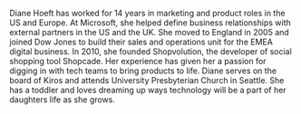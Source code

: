 ﻿---
name: Diane Hoeft
description: 
picture: diane_hoeft.jpg

---

Diane Hoeft has worked for 14 years in marketing and product roles in the US and Europe. At Microsoft, she helped define business relationships with external partners in the US and the UK. She moved to England in 2005 and joined Dow Jones to build their sales and operations unit for the EMEA digital business. In 2010, she founded Shopvolution, the developer of social shopping tool Shopcade.  Her experience has given her a passion for digging in with tech teams to bring products to life.  Diane serves on the board of Kiros and attends University Presbyterian Church in Seattle.  She has a toddler and loves dreaming up ways technology will be a part of her daughters life as she grows.  





